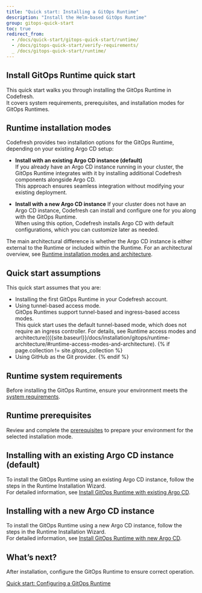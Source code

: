 ```yaml
---
title: "Quick start: Installing a GitOps Runtime"
description: "Install the Helm-based GitOps Runtime"
group: gitops-quick-start
toc: true
redirect_from:
  - /docs/quick-start/gitops-quick-start/runtime/
  - /docs/gitops-quick-start/verify-requirements/
  _ /docs/gitops-quick-start/runtime/
---
```




## Install GitOps Runtime quick start
This quick start walks you through installing the GitOps Runtime in Codefresh.  
It covers system requirements, prerequisites, and installation modes for GitOps Runtimes.


## Runtime installation modes
Codefresh provides two installation options for the GitOps Runtime, depending on your existing Argo CD setup:

* **Install with an existing Argo CD instance (default)**  
  If you already have an Argo CD instance running in your cluster, the GitOps Runtime integrates with it by installing additional Codefresh components alongside Argo CD.  
  This approach ensures seamless integration without modifying your existing deployment. 


* **Install with a new Argo CD instance**
  If your cluster does not have an Argo CD instance, Codefresh can install and configure one for you along with the GitOps Runtime.  
  When using this option, Codefresh installs Argo CD with default configurations, which you can customize later as needed.

The main architectural difference is whether the Argo CD instance is either external to the Runtime or included within the Runtime.
For an architectural overview, see [Runtime installation modes and architecture](#runtime-installation-modes-and-architecture). 



## Quick start assumptions
This quick start assumes that you are:
* Installing the first GitOps Runtime in your Codefresh account.
* Using tunnel-based access mode.  
  GitOps Runtimes support tunnel-based and ingress-based access modes.  
  This quick start uses the default tunnel-based mode, which does not require an ingress controller.
  For details, see Runtime access modes and architecture(({{site.baseurl}}/docs/installation/gitops/runtime-architecture/#runtime-access-modes-and-architecture).
{% if page.collection != site.gitops_collection %}
* Using GitHub as the Git provider.
{% endif %}


## Runtime system requirements
Before installing the GitOps Runtime, ensure your environment meets the [system requirements]({{site.baseurl}}/docs/installation/gitops/runtime-system-requirements/).

## Runtime prerequisites
Review and complete the [prerequisites]({{site.baseurl}}/docs/installation/gitops/runtime-prerequisites/#prerequisites-summary-1) to prepare your environment for the selected installation mode.

## Installing with an existing Argo CD instance (default)
To install the GitOps Runtime using an existing Argo CD instance, follow the steps in the Runtime Installation Wizard.  
For detailed information, see [Install GitOps Runtime with existing Argo CD]({{site.baseurl}}/docs/installation/gitops/runtime-install-with-existing-argo-cd/).

## Installing with a new Argo CD instance
To install the GitOps Runtime using a new Argo CD instance, follow the steps in the Runtime Installation Wizard.  
For detailed information, see [Install GitOps Runtime with new Argo CD]({{site.baseurl}}/docs/installation/gitops/runtime-install-with-existing-argo-cd/).



## What’s next?
After installation, configure the GitOps Runtime to ensure correct operation.

[Quick start: Configuring a GitOps Runtime]({{site.baseurl}}/docs/gitops-quick-start/quick-start-configure-runtime/)


